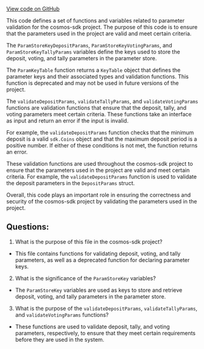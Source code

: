 [View code on GitHub](https://github.com/cosmos/cosmos-sdk/blob/main/x/gov/types/v1/params_legacy.go)

This code defines a set of functions and variables related to parameter validation for the cosmos-sdk project. The purpose of this code is to ensure that the parameters used in the project are valid and meet certain criteria. 

The `ParamStoreKeyDepositParams`, `ParamStoreKeyVotingParams`, and `ParamStoreKeyTallyParams` variables define the keys used to store the deposit, voting, and tally parameters in the parameter store. 

The `ParamKeyTable` function returns a `KeyTable` object that defines the parameter keys and their associated types and validation functions. This function is deprecated and may not be used in future versions of the project. 

The `validateDepositParams`, `validateTallyParams`, and `validateVotingParams` functions are validation functions that ensure that the deposit, tally, and voting parameters meet certain criteria. These functions take an interface as input and return an error if the input is invalid. 

For example, the `validateDepositParams` function checks that the minimum deposit is a valid `sdk.Coins` object and that the maximum deposit period is a positive number. If either of these conditions is not met, the function returns an error. 

These validation functions are used throughout the cosmos-sdk project to ensure that the parameters used in the project are valid and meet certain criteria. For example, the `validateDepositParams` function is used to validate the deposit parameters in the `DepositParams` struct. 

Overall, this code plays an important role in ensuring the correctness and security of the cosmos-sdk project by validating the parameters used in the project.
## Questions: 
 1. What is the purpose of this file in the cosmos-sdk project?
- This file contains functions for validating deposit, voting, and tally parameters, as well as a deprecated function for declaring parameter keys.

2. What is the significance of the `ParamStoreKey` variables?
- The `ParamStoreKey` variables are used as keys to store and retrieve deposit, voting, and tally parameters in the parameter store.

3. What is the purpose of the `validateDepositParams`, `validateTallyParams`, and `validateVotingParams` functions?
- These functions are used to validate deposit, tally, and voting parameters, respectively, to ensure that they meet certain requirements before they are used in the system.